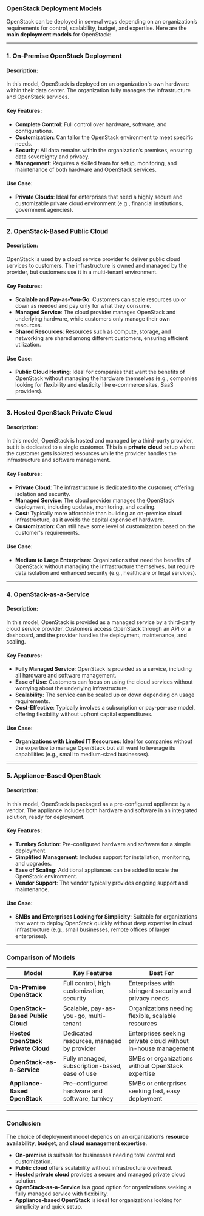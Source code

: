 ### **OpenStack Deployment Models**

OpenStack can be deployed in several ways depending on an organization’s requirements for control, scalability, budget, and expertise. Here are the **main deployment models** for OpenStack:

---

### **1. On-Premise OpenStack Deployment**

#### **Description:**
In this model, OpenStack is deployed on an organization's own hardware within their data center. The organization fully manages the infrastructure and OpenStack services.

#### **Key Features:**
- **Complete Control**: Full control over hardware, software, and configurations.
- **Customization**: Can tailor the OpenStack environment to meet specific needs.
- **Security**: All data remains within the organization’s premises, ensuring data sovereignty and privacy.
- **Management**: Requires a skilled team for setup, monitoring, and maintenance of both hardware and OpenStack services.

#### **Use Case**:
- **Private Clouds**: Ideal for enterprises that need a highly secure and customizable private cloud environment (e.g., financial institutions, government agencies).

---

### **2. OpenStack-Based Public Cloud**

#### **Description:**
OpenStack is used by a cloud service provider to deliver public cloud services to customers. The infrastructure is owned and managed by the provider, but customers use it in a multi-tenant environment.

#### **Key Features:**
- **Scalable and Pay-as-You-Go**: Customers can scale resources up or down as needed and pay only for what they consume.
- **Managed Service**: The cloud provider manages OpenStack and underlying hardware, while customers only manage their own resources.
- **Shared Resources**: Resources such as compute, storage, and networking are shared among different customers, ensuring efficient utilization.

#### **Use Case**:
- **Public Cloud Hosting**: Ideal for companies that want the benefits of OpenStack without managing the hardware themselves (e.g., companies looking for flexibility and elasticity like e-commerce sites, SaaS providers).

---

### **3. Hosted OpenStack Private Cloud**

#### **Description:**
In this model, OpenStack is hosted and managed by a third-party provider, but it is dedicated to a single customer. This is a **private cloud** setup where the customer gets isolated resources while the provider handles the infrastructure and software management.

#### **Key Features:**
- **Private Cloud**: The infrastructure is dedicated to the customer, offering isolation and security.
- **Managed Service**: The cloud provider manages the OpenStack deployment, including updates, monitoring, and scaling.
- **Cost**: Typically more affordable than building an on-premise cloud infrastructure, as it avoids the capital expense of hardware.
- **Customization**: Can still have some level of customization based on the customer's requirements.

#### **Use Case**:
- **Medium to Large Enterprises**: Organizations that need the benefits of OpenStack without managing the infrastructure themselves, but require data isolation and enhanced security (e.g., healthcare or legal services).

---

### **4. OpenStack-as-a-Service**

#### **Description:**
In this model, OpenStack is provided as a managed service by a third-party cloud service provider. Customers access OpenStack through an API or a dashboard, and the provider handles the deployment, maintenance, and scaling.

#### **Key Features:**
- **Fully Managed Service**: OpenStack is provided as a service, including all hardware and software management.
- **Ease of Use**: Customers can focus on using the cloud services without worrying about the underlying infrastructure.
- **Scalability**: The service can be scaled up or down depending on usage requirements.
- **Cost-Effective**: Typically involves a subscription or pay-per-use model, offering flexibility without upfront capital expenditures.

#### **Use Case**:
- **Organizations with Limited IT Resources**: Ideal for companies without the expertise to manage OpenStack but still want to leverage its capabilities (e.g., small to medium-sized businesses).

---

### **5. Appliance-Based OpenStack**

#### **Description:**
In this model, OpenStack is packaged as a pre-configured appliance by a vendor. The appliance includes both hardware and software in an integrated solution, ready for deployment.

#### **Key Features:**
- **Turnkey Solution**: Pre-configured hardware and software for a simple deployment.
- **Simplified Management**: Includes support for installation, monitoring, and upgrades.
- **Ease of Scaling**: Additional appliances can be added to scale the OpenStack environment.
- **Vendor Support**: The vendor typically provides ongoing support and maintenance.

#### **Use Case**:
- **SMBs and Enterprises Looking for Simplicity**: Suitable for organizations that want to deploy OpenStack quickly without deep expertise in cloud infrastructure (e.g., small businesses, remote offices of larger enterprises).

---

### **Comparison of Models**

| **Model**                      | **Key Features**                                  | **Best For**                                           |
|---------------------------------|---------------------------------------------------|-------------------------------------------------------|
| **On-Premise OpenStack**        | Full control, high customization, security        | Enterprises with stringent security and privacy needs |
| **OpenStack-Based Public Cloud**| Scalable, pay-as-you-go, multi-tenant             | Organizations needing flexible, scalable resources    |
| **Hosted OpenStack Private Cloud** | Dedicated resources, managed by provider         | Enterprises seeking private cloud without in-house management |
| **OpenStack-as-a-Service**      | Fully managed, subscription-based, ease of use    | SMBs or organizations without OpenStack expertise     |
| **Appliance-Based OpenStack**   | Pre-configured hardware and software, turnkey     | SMBs or enterprises seeking fast, easy deployment     |

---

### **Conclusion**
The choice of deployment model depends on an organization’s **resource availability**, **budget**, and **cloud management expertise**. 

- **On-premise** is suitable for businesses needing total control and customization.
- **Public cloud** offers scalability without infrastructure overhead.
- **Hosted private cloud** provides a secure and managed private cloud solution.
- **OpenStack-as-a-Service** is a good option for organizations seeking a fully managed service with flexibility.
- **Appliance-based OpenStack** is ideal for organizations looking for simplicity and quick setup.
